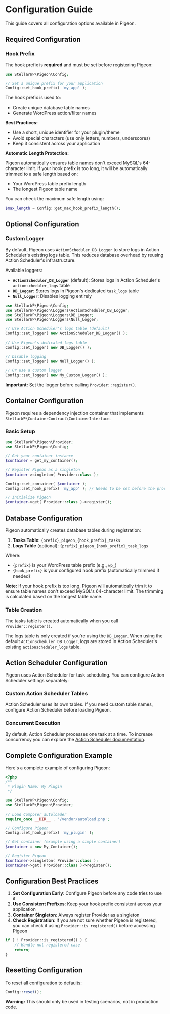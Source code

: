 # Configuration Guide

This guide covers all configuration options available in Pigeon.

## Required Configuration

### Hook Prefix

The hook prefix is **required** and must be set before registering Pigeon:

```php
use StellarWP\Pigeon\Config;

// Set a unique prefix for your application
Config::set_hook_prefix( 'my_app' );
```

The hook prefix is used to:

- Create unique database table names
- Generate WordPress action/filter names

**Best Practices:**

- Use a short, unique identifier for your plugin/theme
- Avoid special characters (use only letters, numbers, underscores)
- Keep it consistent across your application

**Automatic Length Protection:**

Pigeon automatically ensures table names don't exceed MySQL's 64-character limit. If your hook prefix is too long, it will be automatically trimmed to a safe length based on:

- Your WordPress table prefix length
- The longest Pigeon table name

You can check the maximum safe length using:

```php
$max_length = Config::get_max_hook_prefix_length();
```

## Optional Configuration

### Custom Logger

By default, Pigeon uses `ActionScheduler_DB_Logger` to store logs in Action Scheduler's existing logs table. This reduces database overhead by reusing Action Scheduler's infrastructure.

Available loggers:

- **`ActionScheduler_DB_Logger`** (default): Stores logs in Action Scheduler's `actionscheduler_logs` table
- **`DB_Logger`**: Stores logs in Pigeon's dedicated `task_logs` table
- **`Null_Logger`**: Disables logging entirely

```php
use StellarWP\Pigeon\Config;
use StellarWP\Pigeon\Loggers\ActionScheduler_DB_Logger;
use StellarWP\Pigeon\Loggers\DB_Logger;
use StellarWP\Pigeon\Loggers\Null_Logger;

// Use Action Scheduler's logs table (default)
Config::set_logger( new ActionScheduler_DB_Logger() );

// Use Pigeon's dedicated logs table
Config::set_logger( new DB_Logger() );

// Disable logging
Config::set_logger( new Null_Logger() );

// Or use a custom logger
Config::set_logger( new My_Custom_Logger() );
```

**Important:** Set the logger before calling `Provider::register()`.

## Container Configuration

Pigeon requires a dependency injection container that implements `StellarWP\ContainerContract\ContainerInterface`.

### Basic Setup

```php
use StellarWP\Pigeon\Provider;
use StellarWP\Pigeon\Config;

// Get your container instance
$container = get_my_container();

// Register Pigeon as a singleton
$container->singleton( Provider::class );

Config::set_container( $container );
Config::set_hook_prefix( 'my_app' ); // Needs to be set before the provider is initialized.

// Initialize Pigeon
$container->get( Provider::class )->register();
```

## Database Configuration

Pigeon automatically creates database tables during registration:

1. **Tasks Table**: `{prefix}_pigeon_{hook_prefix}_tasks`
2. **Logs Table** (optional): `{prefix}_pigeon_{hook_prefix}_task_logs`

Where:

- `{prefix}` is your WordPress table prefix (e.g., `wp_`)
- `{hook_prefix}` is your configured hook prefix (automatically trimmed if needed)

**Note:** If your hook prefix is too long, Pigeon will automatically trim it to ensure table names don't exceed MySQL's 64-character limit. The trimming is calculated based on the longest table name.

### Table Creation

The tasks table is created automatically when you call `Provider::register()`.

The logs table is only created if you're using the `DB_Logger`. When using the default `ActionScheduler_DB_Logger`, logs are stored in Action Scheduler's existing `actionscheduler_logs` table.

## Action Scheduler Configuration

Pigeon uses Action Scheduler for task scheduling. You can configure Action Scheduler settings separately:

### Custom Action Scheduler Tables

Action Scheduler uses its own tables. If you need custom table names, configure Action Scheduler before loading Pigeon.

### Concurrent Execution

By default, Action Scheduler processes one task at a time. To increase concurrency you can explore the [Action Scheduler documentation](https://actionscheduler.org/api/).

## Complete Configuration Example

Here's a complete example of configuring Pigeon:

```php
<?php
/**
 * Plugin Name: My Plugin
 */

use StellarWP\Pigeon\Config;
use StellarWP\Pigeon\Provider;

// Load Composer autoloader
require_once __DIR__ . '/vendor/autoload.php';

// Configure Pigeon
Config::set_hook_prefix( 'my_plugin' );

// Get container (example using a simple container)
$container = new My_Container();

// Register Pigeon
$container->singleton( Provider::class );
$container->get( Provider::class )->register();

```

## Configuration Best Practices

1. **Set Configuration Early**: Configure Pigeon before any code tries to use it
2. **Use Consistent Prefixes**: Keep your hook prefix consistent across your application
3. **Container Singleton**: Always register Provider as a singleton
4. **Check Registration**: If you are not sure whether Pigeon is registered, you can check it using `Provider::is_registered()` before accessing Pigeon

```php
if ( ! Provider::is_registered() ) {
    // Handle not registered case
    return;
}
```

## Resetting Configuration

To reset all configuration to defaults:

```php
Config::reset();
```

**Warning:** This should only be used in testing scenarios, not in production code.
